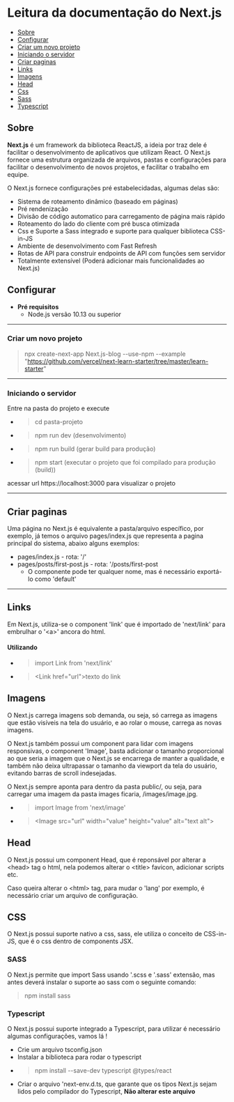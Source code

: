 # Leitura da documentação do Next.js

- [Sobre](#sobre)
- [Configurar](#configurar)
- [Criar um novo projeto](#criar-um-novo-projeto)
- [Iniciando o servidor](#iniciando-o-servidor)
- [Criar paginas](#criar-paginas)
- [Links](#links)
- [Imagens](#imagens)
- [Head](#head)
- [Css](#css)
- [Sass](#sass)
- [Typescript](#typescript)

## Sobre

**Next.js** é um framework da biblioteca ReactJS, a ideia por traz dele é facilitar o desenvolvimento de aplicativos que utilizam React. O Next.js fornece uma estrutura organizada de arquivos, pastas e configurações para facilitar o desenvolvimento de novos projetos, e facilitar o trabalho em equipe.

O Next.js fornece configurações pré estabelecidadas, algumas delas são:

- Sistema de roteamento dinâmico (baseado em páginas)
- Pré rendenização
- Divisão de código automatico para carregamento de página mais rápido
- Roteamento do lado do cliente com pré busca otimizada
- Css e Suporte a Sass integrado e suporte para qualquer biblioteca CSS-in-JS
- Ambiente de desenvolvimento com Fast Refresh
- Rotas de API para construir endpoints de API com funções sem servidor
- Totalmente extensível (Poderá adicionar mais funcionalidades ao Next.js)

## Configurar

- **Pré requisitos**
  - Node.js versão 10.13 ou superior

--- 
### Criar um novo projeto

> npx create-next-app Next.js-blog --use-npm --example "https://github.com/vercel/next-learn-starter/tree/master/learn-starter"

---

### Iniciando o servidor 

Entre na pasta do projeto e execute

- > cd pasta-projeto
- > npm run dev (desenvolvimento) 
- > npm run build (gerar build para produção)
- > npm start (executar o projeto que foi compilado para produção (build))

acessar url https://localhost:3000 para visualizar o projeto

---

## Criar paginas

Uma página no Next.js é equivalente a pasta/arquivo específico, por exemplo, já temos o arquivo pages/index.js que representa a pagina principal do sistema, abaixo alguns exemplos:

- pages/index.js - rota: '/'
- pages/posts/first-post.js - rota: '/posts/first-post 
  - O componente pode ter qualquer nome, mas é necessário exportá-lo como 'default'

--- 

## Links

Em Next.js, utiliza-se o component 'link' que é importado de 'next/link' para embrulhar o '\<a>' ancora do html.

#### Utilizando

- > import Link from 'next/link'
- > \<Link href="url">texto do link</Link>

## Imagens

O Next.js carrega imagens sob demanda, ou seja, só carrega as imagens que estão visíveis na tela do usuário, e ao rolar o mouse, carrega as novas imagens.

O Next.js também possui um component para lidar com imagens responsivas, o component 'Image', basta adicionar o tamanho proporcional ao que seria a imagem que o Next.js se encarrega de manter a qualidade, e também não deixa ultrapassar o tamanho da viewport da tela do usuário, evitando barras de scroll indesejadas.

O Next.js sempre aponta para dentro da pasta public/, ou seja, para carregar uma imagem da pasta images ficaria, /images/image.jpg.

- > import Image from 'next/image'
- > \<Image src="url" width="value" height="value" alt="text alt"></Image>

## Head

O Next.js possui um component Head, que é reponsável por alterar a \<head> tag o html, nela podemos alterar o \<title> favicon, adicionar scripts etc. 

Caso queira alterar o \<html> tag, para mudar o 'lang' por exemplo, é necessário criar um arquivo de configuração.

##  CSS

O Next.js possui suporte nativo a css, sass, ele utiliza o conceito de CSS-in-JS, que é o css dentro de components JSX.

### SASS

O Next.js permite que import Sass usando '.scss e '.sass' extensão, mas antes deverá instalar o suporte ao sass com o seguinte comando:

> npm install sass

### Typescript 

O Next.js possui suporte integrado a Typescript, para utilizar é necessário algumas configurações, vamos lá !

- Crie um arquivo tsconfig.json
- Instalar a biblioteca para rodar o typescript
- > npm install --save-dev typescript @types/react
- Criar o arquivo 'next-env.d.ts, que garante que os tipos Next.js sejam lidos pelo compilador do Typescript, **Não alterar este arquivo**
